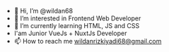 - 👋 Hi, I’m @wildan68
- 👀 I’m interested in Frontend Web Developer
- 🌱 I’m currently learning HTML, JS and CSS
- I'am Junior VueJs + NuxtJs Developer
- 📫 How to reach me wildanrizkiyadi68@gmail.com

<!---
wildan68/wildan68 is a ✨ special ✨ repository because its `README.md` (this file) appears on your GitHub profile.
You can click the Preview link to take a look at your changes.
--->
